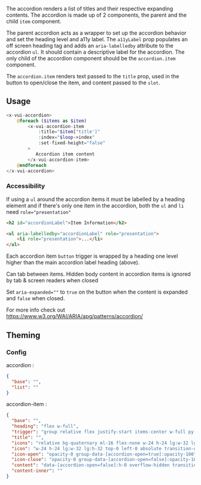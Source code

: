 The accordion renders a list of titles and their respective expanding contents. The accordion is made up of 2 components, the parent and the child `item` component.

The parent accordion acts as a wrapper to set up the accordion behavior and set the heading level and a11y label. The `a11yLabel` prop populates an off screen heading tag and adds an `aria-labelledby` attribute to the accordion `ul`. It should contain a descriptive label for the accordion. The only child of the accordion component should be the `accordion.item` component.

The `accordion.item` renders text passed to the `title` prop, used in the button to open/close the item, and content passed to the `slot`.

## Usage

```php
<x-vui-accordion>
    @foreach ($items as $item)
        <x-vui-accordion-item
            :title="$item['title']"
            :index="$loop->index"
            :set-fixed-height="false"
        >
           Accordion item content
        </x-vui-accordion-item>
    @endforeach
</x-vui-accordion>
```


### Accessibility

If using a `ul` around the accordion items it must be labelled by a heading element and if there's only one item in the accordion, both the `ul` and `li` need `role="presentation"`

```html
<h2 id="accordionLabel">Item Information</h2>

<ul aria-labelledby="accordionLabel" role="presentation">
    <li role="presentation">...</li>
</ul>
```

Each accordion item `button` trigger is wrapped by a heading one level higher than the main accordion label heading (above).

Can tab between items. Hidden body content in accordion items is ignored by tab & screen readers when closed

Set `aria-expanded=""` to `true` on the button when the content is expanded and `false` when closed.

For more info check out https://www.w3.org/WAI/ARIA/apg/patterns/accordion/

## Theming

### Config

accordion :

``` json
{
  "base": "",
  "list": ""
}
```

accordion-item :

``` json
{
  "base": "",
  "heading": "flex w-full",
  "trigger": "group relative flex justify-start items-center w-full py-12 lg:py-32 f-subhead-3 text-left underline-thickness-1 underline-transparent underline-offset-4 hover:underline-text-primary transition-all",
  "title": "",
  "icons": "relative bg-quaternary ml-16 flex-none w-24 h-24 lg:w-32 lg:h-32 pointer-events-none",
  "icon": "w-24 h-24 lg:w-32 lg:h-32 top-0 left-0 absolute transition-opacity duration-300 ease-out pointer-events-none",
  "icon-open": "opacity-0 group-data-[accordion-open=true]:opacity-100",
  "icon-close": "opacity-0 group-data-[accordion-open=false]:opacity-100",
  "content": "data-[accordion-open=false]:h-0 overflow-hidden transition-all duration-300 ease-out",
  "content-inner": ""
}
```